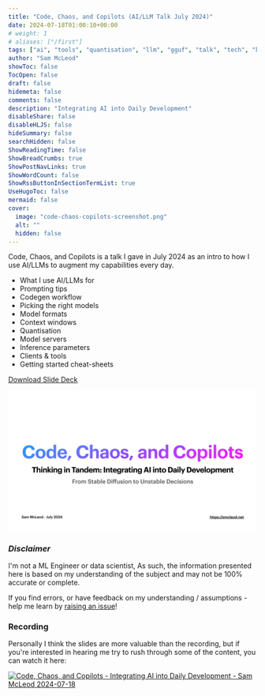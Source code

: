 ```yaml
---
title: "Code, Chaos, and Copilots (AI/LLM Talk July 2024)"
date: 2024-07-18T01:00:10+00:00
# weight: 1
# aliases: ["/first"]
tags: ["ai", "tools", "quantisation", "llm", "gguf", "talk", "tech", "keynote", "presentation"]
author: "Sam McLeod"
showToc: false
TocOpen: false
draft: false
hidemeta: false
comments: false
description: "Integrating AI into Daily Development"
disableShare: false
disableHLJS: false
hideSummary: false
searchHidden: false
ShowReadingTime: false
ShowBreadCrumbs: true
ShowPostNavLinks: true
ShowWordCount: false
ShowRssButtonInSectionTermList: true
UseHugoToc: false
mermaid: false
cover:
  image: "code-chaos-copilots-screenshot.png"
  alt: ""
  hidden: false
---
```


Code, Chaos, and Copilots is a talk I gave in July 2024 as an intro to how I use AI/LLMs to augment my capabilities every day.

- What I use AI/LLMs for
- Prompting tips
- Codegen workflow
- Picking the right models
- Model formats
- Context windows
- Quantisation
- Model servers
- Inference parameters
- Clients & tools
- Getting started cheat-sheets

[Download Slide Deck](https://media.githubusercontent.com/media/sammcj/smcleod_files/master/slides/code-chaos-copilots/smcleod-2024-07-18-code-chaos-copilots.pdf)

[![Download Slide Deck](code-chaos-copilots-screenshot.png)](https://media.githubusercontent.com/media/sammcj/smcleod_files/master/slides/code-chaos-copilots/smcleod-2024-07-18-code-chaos-copilots.pdf)

### _Disclaimer_

I'm not a ML Engineer or data scientist, As such, the information presented here is based on my understanding of the subject and may not be 100% accurate or complete.

If you find errors, or have feedback on my understanding / assumptions - help me learn by [raising an issue](https://github.com/sammcj/smcleod/issues/new/choose)!

### Recording

Personally I think the slides are more valuable than the recording, but if you're interested in hearing me try to rush through some of the content, you can watch it here:

[![Code, Chaos, and Copilots - Integrating AI into Daily Development - Sam McLeod 2024-07-18](https://img.youtube.com/vi/8VY6dY-JiYQ/0.jpg)](https://www.youtube.com/watch?v=8VY6dY-JiYQ)
